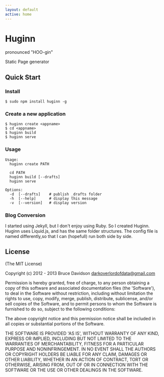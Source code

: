 ```yaml
---
layout: default
active: home
---
```


# Huginn

pronounced "HOO-gin"

Static Page generator

## Quick Start

### Install

    $ sudo npm install huginn -g


### Create a new application

    $ huginn create <appname>
    $ cd <appname>
    $ huginn build
    $ huginn serve

### Usage

    Usage:
      huginn create PATH

      cd PATH
      huginn build [--drafts]
      huginn serve

    Options:
      -d  [--drafts]    # publish _drafts folder
      -h  [--help]      # display this message
      -v  [--version]   # display version

### Blog Conversion

I started using Jekyll, but I don't enjoy using Ruby. So I created Huginn.
Huginn uses Liquid.js, and has the same folder structures. The config file is
named differently,so that I can (hopefull) run both side by side.

## License

(The MIT License)

Copyright (c) 2012 - 2013 Bruce Davidson <darkoverlordofdata@gmail.com>

Permission is hereby granted, free of charge, to any person obtaining
a copy of this software and associated documentation files (the
'Software'), to deal in the Software without restriction, including
without limitation the rights to use, copy, modify, merge, publish,
distribute, sublicense, and/or sell copies of the Software, and to
permit persons to whom the Software is furnished to do so, subject to
the following conditions:

The above copyright notice and this permission notice shall be
included in all copies or substantial portions of the Software.

THE SOFTWARE IS PROVIDED 'AS IS', WITHOUT WARRANTY OF ANY KIND,
EXPRESS OR IMPLIED, INCLUDING BUT NOT LIMITED TO THE WARRANTIES OF
MERCHANTABILITY, FITNESS FOR A PARTICULAR PURPOSE AND NONINFRINGEMENT.
IN NO EVENT SHALL THE AUTHORS OR COPYRIGHT HOLDERS BE LIABLE FOR ANY
CLAIM, DAMAGES OR OTHER LIABILITY, WHETHER IN AN ACTION OF CONTRACT,
TORT OR OTHERWISE, ARISING FROM, OUT OF OR IN CONNECTION WITH THE
SOFTWARE OR THE USE OR OTHER DEALINGS IN THE SOFTWARE.
